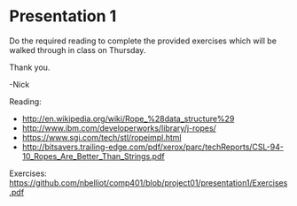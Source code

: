# Presentation 1
Do the required reading to complete the provided exercises which will be walked through in class on Thursday.

Thank you.

-Nick

Reading:
- http://en.wikipedia.org/wiki/Rope_%28data_structure%29
- http://www.ibm.com/developerworks/library/j-ropes/
- https://www.sgi.com/tech/stl/ropeimpl.html
- http://bitsavers.trailing-edge.com/pdf/xerox/parc/techReports/CSL-94-10_Ropes_Are_Better_Than_Strings.pdf

Exercises:
https://github.com/nbelliot/comp401/blob/project01/presentation1/Exercises.pdf
